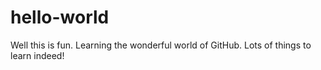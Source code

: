 # hello-world
Well this is fun. Learning the wonderful world of GitHub. Lots of things to learn indeed!
